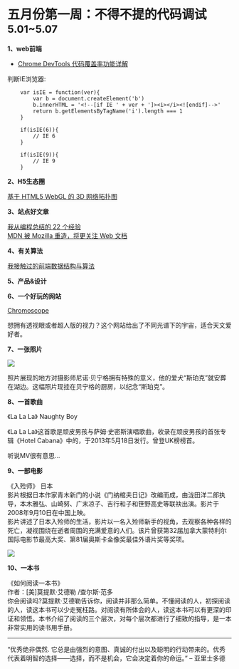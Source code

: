 
# 五月份第一周：不得不提的代码调试  <small>5.01~5.07</small>

__1、web前端__    
    
- [Chrome DevTools 代码覆盖率功能详解](https://zhuanlan.zhihu.com/p/26281581)
   
判断IE浏览器:  

```
    var isIE = function(ver){
        var b = document.createElement('b')
        b.innerHTML = '<!--[if IE ' + ver + ']><i></i><![endif]-->'
        return b.getElementsByTagName('i').length === 1
    }

    if(isIE(6)){
        // IE 6
    }

    if(isIE(9)){
        // IE 9
    }
```

 
__2、H5生态圈__      

[基于 HTML5 WebGL 的 3D 网络拓扑图](https://segmentfault.com/a/1190000009996165)
 
__3、站点好文章__    

[我从编程总结的 22 个经验](http://blog.jobbole.com/102562/)  
[MDN 被 Mozilla 重造，将更关注 Web 文档](https://juejin.im/entry/5955c2126fb9a06bb21a96fd)

__4、有关算法__     

[我接触过的前端数据结构与算法](https://juejin.im/post/5958bac35188250d892f5c91) 

__5、产品&设计__        


__6、一个好玩的网站__

[Chromoscope](http://www.chromoscope.net/)  

想拥有透视眼或者超人版的视力？这个网站给出了不同光谱下的宇宙，适合天文爱好者。

__7、一张照片__   

![](https://github.com/bluezhan/weeky/raw/master/docs/img/51-2.jpeg)   

照片展现的地方对摄影师尼诺·贝宁格拥有特殊的意义，他的爱犬“斯珀克”就安葬在湖边。这幅照片现挂在贝宁格的厨房，以纪念“斯珀克”。

__8、一首歌曲__  

《La La La》 Naughty Boy  
 
《La La La》这首歌是顽皮男孩与萨姆·史密斯演唱歌曲，收录在顽皮男孩的首张专辑《Hotel Cabana》中的，于2013年5月18日发行。曾登UK榜榜首。  

听说MV很有意思...  

__9、一部电影__   

《入殓师》 日本   
影片根据日本作家青木新门的小说《门纳棺夫日记》改编而成，由泷田洋二郎执导，本木雅弘、山崎努、广末凉子、吉行和子和笹野高史等联袂出演。影片于2008年9月10日在中国上映。  
影片讲述了日本入殓师的生活，影片以一名入殓师新手的视角，去观察各种各样的死亡，凝视围绕在逝者周围的充满爱意的人们。该片曾获第32届加拿大蒙特利尔国际电影节最高大奖、第81届奥斯卡金像奖最佳外语片奖等奖项。  

![](https://github.com/bluezhan/weeky/raw/master/docs/img/51-1.jpeg)   


__10、一本书__ 

《如何阅读一本书》  
作者：[美]莫提默·艾德勒 /查尔斯·范多  
你会阅读吗?莫提默·艾德勒告诉你，阅读并非那么简单。不懂阅读的人，初探阅读的人，读这本书可以少走冤枉路。对阅读有所体会的人，读这本书可以有更深的印证和领悟。本书介绍了阅读的三个层次，对每个层次都进行了细致的指导，是一本非常实用的读书用手册。 

-------------------

“优秀绝非偶然. 它总是由强烈的意图、真诚的付出以及聪明的行动带来的。优秀代表着明智的选择——选择，而不是机会，它会决定着你的命运。” – 亚里士多德

